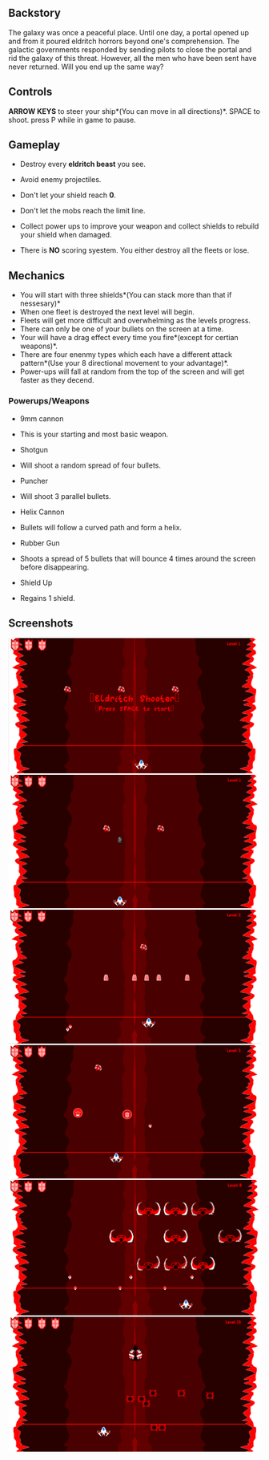 ## Backstory
The galaxy was once a peaceful place. Until one day, a portal opened up 
and from it poured eldritch horrors beyond one's comprehension. The galactic 
governments responded by sending pilots to close the portal and rid the 
galaxy of this threat. However, all the men who have been sent have 
never returned. Will you end up the same way?

## Controls
**ARROW KEYS** to steer your ship*(You can move in all directions)*.
SPACE to shoot.
press P while in game to pause.

## Gameplay
* Destroy every **eldritch beast** you see.
* Avoid enemy projectiles.

* Don't let your shield reach **0**.
* Don't let the mobs reach the limit line.
* Collect power ups to improve your weapon and collect shields to rebuild your shield when damaged.

* There is **NO** scoring syestem. You either destroy all the fleets or lose. 

## Mechanics

* You will start with three shields*(You can stack more than that if nessesary)*
* When one fleet is destroyed the next level will begin.
* Fleets will get more difficult and overwhelming as the levels progress. 
* There can only be one of your bullets on the screen at a time.
* Your will have a drag effect every time you fire*(except for certian weapons)*.
* There are four enenmy types which each have a different attack pattern*(Use your 8 directional movement to your advantage)*.
* Power-ups will fall at random from the top of the screen and will get faster as they decend.

### Powerups/Weapons
* 9mm cannon
- This is your starting and most basic weapon.
* Shotgun
- Will shoot a random spread of four bullets.
* Puncher
- Will shoot 3 parallel bullets.
* Helix Cannon
- Bullets will follow a curved path and form a helix.
* Rubber Gun
- Shoots a spread of 5 bullets that will bounce 4 times around the screen before disappearing. 
* Shield Up
- Regains 1 shield.

## Screenshots
![alt text](https://raw.githubusercontent.com/lginn26/Eldritch-Shooter/master/assets/images/EldritchShooter(1).PNG)
![alt text](https://raw.githubusercontent.com/lginn26/Eldritch-Shooter/master/assets/images/EldritchShooter(2).PNG)
![alt text](https://raw.githubusercontent.com/lginn26/Eldritch-Shooter/master/assets/images/EldritchShooter(3).PNG)
![alt text](https://raw.githubusercontent.com/lginn26/Eldritch-Shooter/master/assets/images/EldritchShooter(4).PNG)
![alt text](https://raw.githubusercontent.com/lginn26/Eldritch-Shooter/master/assets/images/EldritchShooter(5).PNG)
![alt text](https://raw.githubusercontent.com/lginn26/Eldritch-Shooter/master/assets/images/EldritchShooter(6).PNG)

